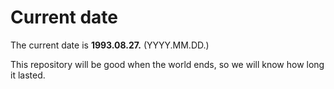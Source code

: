 # Current date

The current date is **1993.08.27.** (YYYY.MM.DD.)

This repository will be good when the world ends, so we will know how long it lasted.